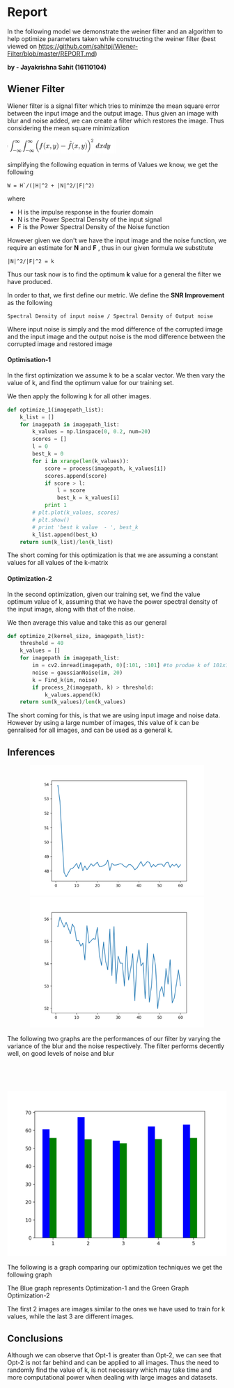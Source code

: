 # Report 
In the following model we demonstrate the weiner filter and an algorithm to help optimize parameters taken while constructing the weiner filter (best viewed on https://github.com/sahitpj/Wiener-Filter/blob/master/REPORT.md)

**by - Jayakrishna Sahit (16110104)**

## Wiener Filter

Wiener filter is a signal filter which tries to minimze the mean square error between the input image and the output image. Thus given an image with blur and noise added, we can create a filter which restores the image. Thus considering the mean square minimization 

<img src="trailset/mean-square.png" width="250" />

simplifying the following equation in terms of Values we know, we get the following 

    W = H`/(|H|^2 + |N|^2/|F|^2)

where 
- H is the impulse response in the fourier domain
- N is the Power Spectral Density of the input signal 
- F is the Power Spectral Density of the Noise function

However given we don't we have the input image and the noise function, we require an estimate for **N** and **F** , thus in our given formula we substitute 

    |N|^2/|F|^2 = k

Thus our task now is to find the optimum **k** value for a general the filter we have produced. 

In order to that, we first define our metric. We define the **SNR Improvement** as the following 

    Spectral Density of input noise / Spectral Density of Output noise

Where input noise is simply and the mod difference of the corrupted image and the input image and the output noise is the mod difference between the corrupted image and restored image



#### Optimisation-1

In the first optimization we assume k to be a scalar vector. We then vary the value of k, and find the optimum value for our training set. 

We then apply the following k for all other images.

```python
def optimize_1(imagepath_list):
    k_list = []
    for imagepath in imagepath_list:
        k_values = np.linspace(0, 0.2, num=20)
        scores = []
        l = 0
        best_k = 0
        for i in xrange(len(k_values)):
            score = process(imagepath, k_values[i])
            scores.append(score)
            if score > l:
                l = score
                best_k = k_values[i]
            print 1
        # plt.plot(k_values, scores)
        # plt.show()
        # print 'best k value  - ', best_k
        k_list.append(best_k)
    return sum(k_list)/len(k_list)
```

The short coming for this optimization is that we are assuming a constant values for all values of the k-matrix

#### Optimization-2

In the second optimization, given our training set, we find the value optimum value of k, assuming that we have the power spectral density of the input image, along with that of the noise. 

We then average this value and take this as our general

```python
def optimize_2(kernel_size, imagepath_list):
    threshold = 40
    k_values = []
    for imagepath in imagepath_list:
        im = cv2.imread(imagepath, 0)[:101, :101] #to produe k of 101x101
        noise = gaussianNoise(im, 20)
        k = Find_k(im, noise)
        if process_2(imagepath, k) > threshold:
            k_values.append(k)
    return sum(k_values)/len(k_values)
```

The short coming for this, is that we are using input image and noise data. However by using a large number of images, this value of k can be genralised for all images, and can be used as a general k.

## Inferences

<p float="left" align="center">
  <img src="trailset/var_blur.png" width="400" />
  <img src="trailset/var_noise.png" width="400" />
</p>

The following two graphs are the performances of our filter by varying the variance of the blur and the noise respectively. The filter performs decently well, on good levels of noise and blur

<br><br><br>

<p align="center">
<img src="trailset/opt_graph.png" width="600" />
</p>

The following is a graph comparing our optimization techniques we get the following graph 

The Blue graph represents Optimization-1 and the Green Graph Optimization-2

The first 2 images are images similar to the ones we have used to train for k values, while the last 3 are different images.

## Conclusions

Although we can observe that Opt-1 is greater than Opt-2, we can see that Opt-2 is not far behind and can be applied to all images. Thus the need to randomly find the value of k, is not necessary which may take time and more computational power when dealing with large images and datasets.


